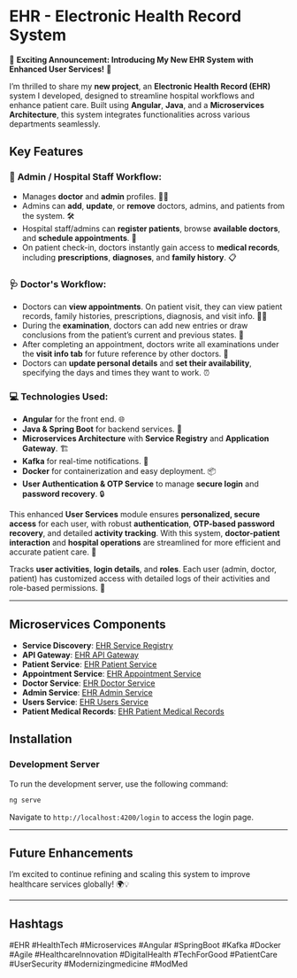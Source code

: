 # EHR - Electronic Health Record System

🚀 **Exciting Announcement: Introducing My New EHR System with Enhanced User Services!** 🚀

I’m thrilled to share my **new project**, an **Electronic Health Record (EHR)** system I developed, designed to streamline hospital workflows and enhance patient care. Built using **Angular**, **Java**, and a **Microservices Architecture**, this system integrates functionalities across various departments seamlessly.

## Key Features

### 🏥 **Admin / Hospital Staff Workflow:**
- Manages **doctor** and **admin** profiles. 👨‍⚕️
- Admins can **add**, **update**, or **remove** doctors, admins, and patients from the system. 🛠️
- Hospital staff/admins can **register patients**, browse **available doctors**, and **schedule appointments**. 📅
- On patient check-in, doctors instantly gain access to **medical records**, including **prescriptions**, **diagnoses**, and **family history**. 📋

### 🩺 **Doctor's Workflow:**
- Doctors can **view appointments**. On patient visit, they can view patient records, family histories, prescriptions, diagnosis, and visit info. 👩‍🔬
- During the **examination**, doctors can add new entries or draw conclusions from the patient’s current and previous states. 📄
- After completing an appointment, doctors write all examinations under the **visit info tab** for future reference by other doctors. 🔎
- Doctors can **update personal details** and **set their availability**, specifying the days and times they want to work. ⏰

### 💻 **Technologies Used:**
- **Angular** for the front end. 🌐
- **Java & Spring Boot** for backend services. 🔧
- **Microservices Architecture** with **Service Registry** and **Application Gateway**. 🏗️
- **Kafka** for real-time notifications. 🔔
- **Docker** for containerization and easy deployment. 📦
- **User Authentication & OTP Service** to manage **secure login** and **password recovery**. 🔒

This enhanced **User Services** module ensures **personalized, secure access** for each user, with robust **authentication**, **OTP-based password recovery**, and detailed **activity tracking**. With this system, **doctor-patient interaction** and **hospital operations** are streamlined for more efficient and accurate patient care. 👏

Tracks **user activities**, **login details**, and **roles**. Each user (admin, doctor, patient) has customized access with detailed logs of their activities and role-based permissions. 📝

---

## Microservices Components

- **Service Discovery**: [EHR Service Registry](https://github.com/vamsijavvadi7/EHR-Service-Registry)
- **API Gateway**: [EHR API Gateway](https://github.com/vamsijavvadi7/EHR-Api-Gateway)
- **Patient Service**: [EHR Patient Service](https://github.com/vamsijavvadi7/EHR-PatientService)
- **Appointment Service**: [EHR Appointment Service](https://github.com/vamsijavvadi7/EHR-AppointmentService)
- **Doctor Service**: [EHR Doctor Service](https://github.com/vamsijavvadi7/EHR-DoctorService)
- **Admin Service**: [EHR Admin Service](https://github.com/vamsijavvadi7/EHR-AdminService)
- **Users Service**: [EHR Users Service](https://github.com/vamsijavvadi7/EHR-UsersService)
- **Patient Medical Records**: [EHR Patient Medical Records](https://github.com/vamsijavvadi7/EHR-PatientMedicalRecords)

## Installation

### Development Server

To run the development server, use the following command:

```bash
ng serve
```

Navigate to `http://localhost:4200/login` to access the login page.

---

## Future Enhancements

I’m excited to continue refining and scaling this system to improve healthcare services globally! 🌍💡

---

## Hashtags
#EHR #HealthTech #Microservices #Angular #SpringBoot #Kafka #Docker #Agile #HealthcareInnovation #DigitalHealth #TechForGood #PatientCare #UserSecurity #Modernizingmedicine #ModMed
